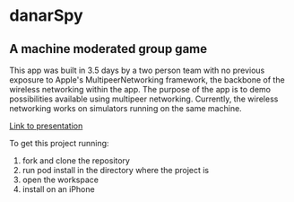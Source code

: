 # danarSpy
## A machine moderated group game

This app was built in 3.5 days by a two person team with no previous exposure to Apple's MultipeerNetworking framework, the backbone of the wireless networking within the app. The purpose of the app is to demo possibilities available using multipeer networking. Currently, the wireless networking works on simulators running on the same machine.

[Link to presentation](https://www.youtube.com/watch?v=k2oIVAsh6HQ&feature=youtu.be&t=22m57s)

To get this project running:
  1. fork and clone the repository
  2. run pod install in the directory where the project is
  3. open the workspace
  4. install on an iPhone
